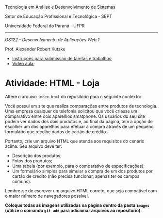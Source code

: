 Tecnologia em Análise e Desenvolvimento de Sistemas

Setor de Educação Profissional e Tecnológica - SEPT

Universidade Federal do Paraná - UFPR

---

*DS122 - Desenvolvimento de Aplicações Web 1*

Prof. Alexander Robert Kutzke

* [Instruções para submissão de tarefas e trabalhos](https://gitlab.tadsufpr.net.br/ds122-alexkutzke/material/blob/master/instrucoes_submissao_tarefas_e_trabalhos.md);
* [Video aula](https://www.youtube.com/watch?v=d6ZTnQNhoCo);
# Atividade: HTML - Loja

Altere o arquivo `index.html` do repositório para o seguinte contexto:

Você possui um site que realiza comparações entre produtos de tecnologia.
Uma empresa qualquer de telefonia solicitou que você criasse um comparativo
entre dois aparelhos smatphone. Os usuários do seu site podem ver dados dos
dois produtos e, ao final da página, tem a opção de escolher um dos aparelhos
para efetuar a compra através de um pequeno formulário que recolhe dados de
cartão de crédito.

Portanto, crie um arquivo HTML que atenda aos requisitos do cenário acima.
Seu arquivo deve ter:

* Descrição dos produtos;
* Fotos dos produtos;
* Uma tabela (por exemplo, para o comparativo de especificações);
* Um formulário simples para simular a compra de um dos produtos por cartão de
crédito (não precisa funcionar, apenas ter os campos comuns).

Lembre-se de escrever um arquivo HTML correto, que seja compatível com o maior
número de navegadores possível.

**Coloque todas as imagens utilizadas na página dentro da pasta `images` (utilize
  o comando `git add` para adicionar arquivos ao repositório).**
